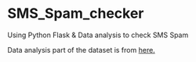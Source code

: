 # SMS_Spam_checker
Using Python Flask &amp; Data analysis to check SMS Spam

Data analysis part of the dataset is from <a href="https://github.com/whehdwns/Data_Analysis_Learning/tree/main/SMS_Spam_Analysis">here. </a>
